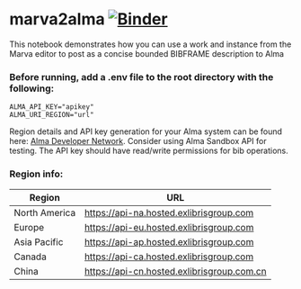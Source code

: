 # marva2alma [![Binder](https://mybinder.org/badge_logo.svg)](https://mybinder.org/v2/gh/jimfhahn/marva2alma/main?filepath=marva2alma.ipynb)
This notebook demonstrates how you can use a work and instance from the Marva editor to post as a concise bounded BIBFRAME description to Alma

### Before running, add a .env file to the root directory with the following:
```
ALMA_API_KEY="apikey"
ALMA_URI_REGION="url"
```
Region details and API key generation for your Alma system can be found here: [Alma Developer Network](https://developers.exlibrisgroup.com/alma/apis). Consider using Alma Sandbox API for testing. The API key should have read/write permissions for bib operations.
### Region info:

| Region        | URL                                      |
|---------------|------------------------------------------|
| North America | https://api-na.hosted.exlibrisgroup.com  |
| Europe        | https://api-eu.hosted.exlibrisgroup.com  |
| Asia Pacific  | https://api-ap.hosted.exlibrisgroup.com  |
| Canada        | https://api-ca.hosted.exlibrisgroup.com  |
| China         | https://api-cn.hosted.exlibrisgroup.com.cn |


